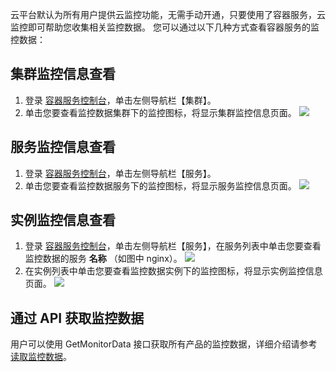 云平台默认为所有用户提供云监控功能，无需手动开通，只要使用了容器服务，云监控即可帮助您收集相关监控数据。
您可以通过以下几种方式查看容器服务的监控数据：
## 集群监控信息查看
1. 登录 [容器服务控制台](http://console.tcecqpoc.fsphere.cn/ccs)，单击左侧导航栏【集群】。
2. 单击您要查看监控数据集群下的监控图标，将显示集群监控信息页面。
![](http://imgcache.tcecqpoc.fsphere.cn/image/mc.qcloudimg.com/static/img/d7d889d66e0af6b30753a5dc2cb0e365/image.png)

## 服务监控信息查看
1. 登录 [容器服务控制台](http://console.tcecqpoc.fsphere.cn/ccs)，单击左侧导航栏【服务】。
2. 单击您要查看监控数据服务下的监控图标，将显示服务监控信息页面。
![](http://imgcache.tcecqpoc.fsphere.cn/image/mc.qcloudimg.com/static/img/83d02d21727f206650e1b1238786ae93/image.png)

## 实例监控信息查看
1. 登录 [容器服务控制台](http://console.tcecqpoc.fsphere.cn/ccs)，单击左侧导航栏【服务】，在服务列表中单击您要查看监控数据的服务 **名称** （如图中 nginx）。
![](http://imgcache.tcecqpoc.fsphere.cn/image/mc.qcloudimg.com/static/img/a6886023547972e9e6561112047cc126/image.png)
2. 在实例列表中单击您要查看监控数据实例下的监控图标，将显示实例监控信息页面。
![](http://imgcache.tcecqpoc.fsphere.cn/image/mc.qcloudimg.com/static/img/fcd40438f1102832a4c9fae5cc7d096f/image.png)

## 通过 API 获取监控数据
用户可以使用 GetMonitorData 接口获取所有产品的监控数据，详细介绍请参考 [读取监控数据](/doc/api/248/4667)。
